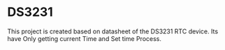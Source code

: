 # DS3231
This project is created based on datasheet of the DS3231 RTC device.
Its have Only getting current Time and Set time Process.
